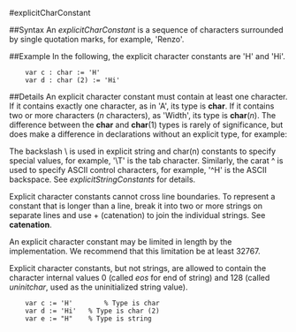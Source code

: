 
#explicitCharConstant

##Syntax
An _explicitCharConstant_ is a sequence of characters surrounded by single quotation marks, for example, 'Renzo'.


##Example
In the following, the explicit character constants are 'H' and 'Hi'.

        var c : char := 'H'
        var d : char (2) := 'Hi'
##Details
An explicit character constant must contain at least one character. If it contains exactly one character, as in 'A', its type is **char**. If it contains two or more characters (_n_ characters), as 'Width', its type is **char**(_n_). The difference between the **char** and **char**(1) types is rarely of significance, but does make a difference in declarations without an explicit type, for example:

The backslash \ is used in explicit string and char(n) constants to specify special values, for example, '\T' is the tab character. Similarly, the carat ^ is used to specify ASCII control characters, for example, '^H' is the ASCII backspace. See _explicitStringConstants_ for details.

Explicit character constants cannot cross line boundaries. To represent a constant that is longer than a line, break it into two or more strings on separate lines and use + (catenation) to join the individual strings. See **catenation**.

An explicit character constant may be limited in length by the implementation. We recommend that this limitation be at least 32767.

Explicit character constants, but not strings, are allowed to contain the character internal values 0 (called _eos_ for end of string) and 128 (called _uninitchar_, used as the uninitialized string value).

        var c := 'H'        % Type is char
        var d := 'Hi'   % Type is char (2)
        var e := "H"    % Type is string
